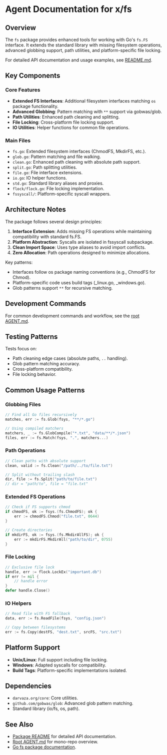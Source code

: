 # Agent Documentation for x/fs

## Overview

The `fs` package provides enhanced tools for working with Go's `fs.FS`
interface. It extends the standard library with missing filesystem operations,
advanced globbing support, path utilities, and platform-specific file locking.

For detailed API documentation and usage examples, see [README.md](README.md).

## Key Components

### Core Features

- **Extended FS Interfaces**: Additional filesystem interfaces matching `os`
  package functionality.
- **Advanced Globbing**: Pattern matching with `**` support via gobwas/glob.
- **Path Utilities**: Enhanced path cleaning and splitting.
- **File Locking**: Cross-platform file locking support.
- **IO Utilities**: Helper functions for common file operations.

### Main Files

- `fs.go`: Extended filesystem interfaces (ChmodFS, MkdirFS, etc.).
- `glob.go`: Pattern matching and file walking.
- `clean.go`: Enhanced path cleaning with absolute path support.
- `split.go`: Path splitting utilities.
- `file.go`: File interface extensions.
- `io.go`: IO helper functions.
- `std.go`: Standard library aliases and proxies.
- `flock/flock.go`: File locking implementation.
- `fssyscall/`: Platform-specific syscall wrappers.

## Architecture Notes

The package follows several design principles:

1. **Interface Extension**: Adds missing FS operations while maintaining
   compatibility with standard fs.FS.
2. **Platform Abstraction**: Syscalls are isolated in fssyscall subpackage.
3. **Clean Import Space**: Uses type aliases to avoid import conflicts.
4. **Zero Allocation**: Path operations designed to minimize allocations.

Key patterns:
- Interfaces follow os package naming conventions (e.g., ChmodFS for Chmod).
- Platform-specific code uses build tags (_linux.go, _windows.go).
- Glob patterns support `**` for recursive matching.

## Development Commands

For common development commands and workflow, see the [root AGENT.md](../AGENT.md).

## Testing Patterns

Tests focus on:
- Path cleaning edge cases (absolute paths, `..` handling).
- Glob pattern matching accuracy.
- Cross-platform compatibility.
- File locking behavior.

## Common Usage Patterns

### Globbing Files

```go
// Find all Go files recursively
matches, err := fs.Glob(fsys, "**/*.go")

// Using compiled matchers
matchers, _ := fs.GlobCompile("*.txt", "data/**/*.json")
files, err := fs.Match(fsys, ".", matchers...)
```

### Path Operations

```go
// Clean paths with absolute support
clean, valid := fs.Clean("/path/../to/file.txt")

// Split without trailing slash
dir, file := fs.Split("path/to/file.txt")
// dir = "path/to", file = "file.txt"
```

### Extended FS Operations

```go
// Check if FS supports chmod
if chmodFS, ok := fsys.(fs.ChmodFS); ok {
    err := chmodFS.Chmod("file.txt", 0644)
}

// Create directories
if mkdirFS, ok := fsys.(fs.MkdirAllFS); ok {
    err := mkdirFS.MkdirAll("path/to/dir", 0755)
}
```

### File Locking

```go
// Exclusive file lock
handle, err := flock.LockEx("important.db")
if err != nil {
    // handle error
}
defer handle.Close()
```

### IO Helpers

```go
// Read file with FS fallback
data, err := fs.ReadFile(fsys, "config.json")

// Copy between filesystems
err := fs.Copy(destFS, "dest.txt", srcFS, "src.txt")
```

## Platform Support

- **Unix/Linux**: Full support including file locking.
- **Windows**: Adapted syscalls for compatibility.
- **Build Tags**: Platform-specific implementations isolated.

## Dependencies

- `darvaza.org/core`: Core utilities.
- `github.com/gobwas/glob`: Advanced glob pattern matching.
- Standard library (io/fs, os, path).

## See Also

- [Package README](README.md) for detailed API documentation.
- [Root AGENT.md](../AGENT.md) for mono-repo overview.
- [Go fs package documentation](https://pkg.go.dev/io/fs).
